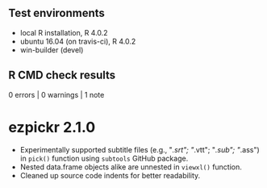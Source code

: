 ## Test environments
* local R installation, R 4.0.2
* ubuntu 16.04 (on travis-ci), R 4.0.2
* win-builder (devel)

## R CMD check results

0 errors | 0 warnings | 1 note


# ezpickr 2.1.0

* Experimentally supported subtitle files (e.g., "*.srt"; "*.vtt"; "*.sub"; "*.ass") in `pick()` function using `subtools` GitHub package.
* Nested data.frame objects alike are unnested in `viewxl()` function.
* Cleaned up source code indents for better readability.

